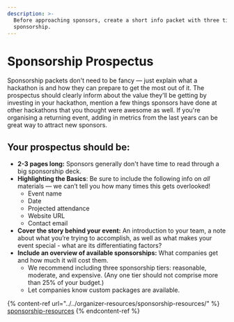```yaml
---
description: >-
  Before approaching sponsors, create a short info packet with three tiers of
  sponsorship.
---
```


# Sponsorship Prospectus

Sponsorship packets don't need to be fancy — just explain what a hackathon is and how they can prepare to get the most out of it. The prospectus should clearly inform about the value they'll be getting by investing in your hackathon, mention a few things sponsors have done at other hackathons that you thought were awesome as well. If you're organising a returning event, adding in metrics from the last years can be great way to attract new sponsors.

## Your prospectus should be:

* **2-3 pages long:** Sponsors generally don't have time to read through a big sponsorship deck.
* **Highlighting the Basics**: Be sure to include the following info on _all_ materials — we can’t tell you how many times this gets overlooked!
  * Event name
  * Date
  * Projected attendance
  * Website URL
  * Contact email
* **Cover the story behind your event:** An introduction to your team, a note about what you’re trying to accomplish, as well as what makes your event special - what are its differentiating factors?
* **Include an overview of available sponsorships:** What companies get and how much it will cost them.
  * We recommend including three sponsorship tiers: reasonable, moderate, and expensive. (Any one tier should not comprise more than 25% of your budget.)
  * Let companies know custom packages are available.

{% content-ref url="../../organizer-resources/sponsorship-resources/" %}
[sponsorship-resources](../../organizer-resources/sponsorship-resources/)
{% endcontent-ref %}
